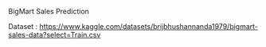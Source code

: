 BigMart Sales Prediction

Dataset : https://www.kaggle.com/datasets/brijbhushannanda1979/bigmart-sales-data?select=Train.csv
